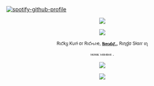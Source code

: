 [![spotify-github-profile](https://spotify-github-profile.kittinanx.com/api/view?uid=31emw27hdnz23bbvfx4humhc7cjq&cover_image=true&theme=novatorem&show_offline=false&background_color=000000&interchange=true&bar_color=000000&bar_color_cover=true)](https://github.com/kittinan/spotify-github-profile)


<p align="center" dir="auto">
<img src="https://64.media.tumblr.com/7aae81d162019e4b65c3c33eada02eb8/3b6c199cec96c857-be/s640x960/4bc1843e44662c7f8c7444f4a508eb0685dafda8.pnj" style="max-width: 100%; "></p>

<p align="center" dir="auto">
<img src="https://64.media.tumblr.com/ae5b5b35ee89a534b203aa242aa96c6d/d5583d9f7d016324-a1/s500x750/1a9ab98a1d626f4f6dcd2e95798deda92046cb48.pnj"> 

<p align="center" dir="auto">
<sub>Rιƈƙყ Kυɾƚ σɾ Rιƈԋιҽ, <b><ins>Ⲃⲓⲣⲟ𝓵ⲁꞅ.</ins></b>, Rιɳɠσ Sƚαɾɾ ιɾʅ </sub>
<p align="center" dir="auto">
<sub>ⲏⲟⲛⲕ ⲙⲓⲙⲓⲙⲓ
.</sub>

<p align="center" dir="auto"> 
<img src="https://64.media.tumblr.com/387e7f8cf5e018b83c44b3d12021d153/691cec0d87b0a092-7b/s100x200/22ca98c33454a67c616f72f7b46b68d1423c0ccf.pnj" style="max-width: 100%; "></p> 

<p align="center" dir="auto">
<img src="https://64.media.tumblr.com/7aae81d162019e4b65c3c33eada02eb8/3b6c199cec96c857-be/s640x960/4bc1843e44662c7f8c7444f4a508eb0685dafda8.pnj" style="max-width: 100%; "></p>
